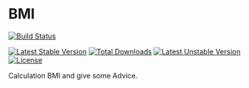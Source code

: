 # BMI
[![Build Status](https://travis-ci.org/kofj/bmi.svg?branch=master)](https://travis-ci.org/kofj/bmi)

[![Latest Stable Version](https://poser.pugx.org/kofj/bmi/v/stable.svg)](https://packagist.org/packages/kofj/bmi) [![Total Downloads](https://poser.pugx.org/kofj/bmi/downloads.svg)](https://packagist.org/packages/kofj/bmi) [![Latest Unstable Version](https://poser.pugx.org/kofj/bmi/v/unstable.svg)](https://packagist.org/packages/kofj/bmi) [![License](https://poser.pugx.org/kofj/bmi/license.svg)](https://packagist.org/packages/kofj/bmi)

Calculation BMI and give some Advice.
